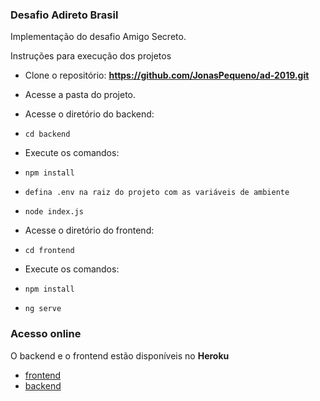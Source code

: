 ### Desafio Adireto Brasil
Implementação do desafio Amigo Secreto.

Instruções para execução dos projetos
* Clone o repositório:
  **https://github.com/JonasPequeno/ad-2019.git**
* Acesse a pasta do projeto.

* Acesse o diretório do backend:
* ``` cd backend 	```
* Execute os comandos:
* ``` npm install	```
* ``` defina .env na raiz do projeto com as variáveis de ambiente	```
* ``` node index.js	```

* Acesse o diretório do frontend:
* ``` cd frontend 	```
* Execute os comandos:
* ``` npm install	```
* ``` ng serve	```


### Acesso online
O backend e o frontend estão disponíveis no **Heroku**

* [frontend](https://ad2019-frontend.herokuapp.com/)	
* [backend](https://ad2019-backend.herokuapp.com/api/person)	
